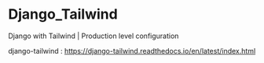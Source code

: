 # Django_Tailwind
Django with Tailwind | Production level configuration


django-tailwind : https://django-tailwind.readthedocs.io/en/latest/index.html
